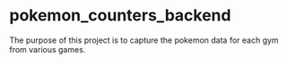 # pokemon_counters_backend

The purpose of this project is to capture the pokemon data for each gym from various games. 

